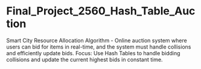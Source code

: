 # Final_Project_2560_Hash_Table_Auction
Smart City Resource Allocation Algorithm - Online auction system where users can bid for items in real-time, and the system must handle collisions and efficiently update bids.
Focus: Use Hash Tables to handle bidding collisions and update the current highest bids in constant time.
